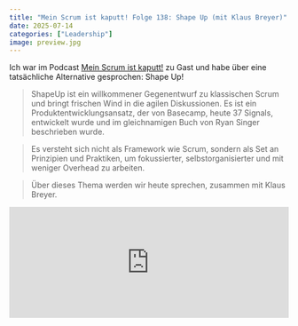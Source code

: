 ```yaml
---
title: "Mein Scrum ist kaputt! Folge 138: Shape Up (mit Klaus Breyer)"
date: 2025-07-14
categories: ["Leadership"]
image: preview.jpg
---
```


Ich war im Podcast [Mein Scrum ist kaputt!](https://meinscrumistkaputt.de/shape-up-mit-klaus-breyer/) zu Gast und habe über eine tatsächliche Alternative gesprochen: Shape Up!

> ShapeUp ist ein willkommener Gegenentwurf zu klassischen Scrum und bringt frischen Wind in die agilen Diskussionen. Es ist ein Produktentwicklungsansatz, der von Basecamp, heute 37 Signals, entwickelt wurde und im gleichnamigen Buch von Ryan Singer beschrieben wurde.

> Es versteht sich nicht als Framework wie Scrum, sondern als Set an Prinzipien und Praktiken, um fokussierter, selbstorganisierter und mit weniger Overhead zu arbeiten.

> Über dieses Thema werden wir heute sprechen, zusammen mit Klaus Breyer.

<iframe title="Podlove Web Player: Mein Scrum ist kaputt | Agilität, Scrum, Kanban und mehr - Shape Up (mit Klaus Breyer)" height="200" style="width:100%;" src="https://meinscrumistkaputt.de/wp-content/plugins/podlove-web-player/web-player/share.html?config=https%3A%2F%2Fmeinscrumistkaputt.de%2Fwp-json%2Fpodlove-web-player%2Fshortcode%2Fconfig%2Fdefault%2Ftheme%2Fdefault&episode=https%3A%2F%2Fmeinscrumistkaputt.de%2Fwp-json%2Fpodlove-web-player%2Fshortcode%2Fpublisher%2F2361" frameborder="0" scrolling="no" tabindex="0"></iframe>